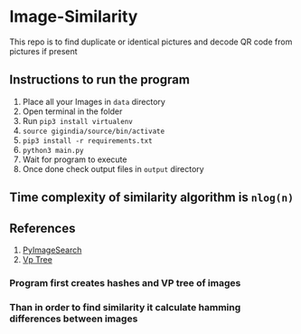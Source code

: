 # Image-Similarity
This repo is to find duplicate or identical pictures and decode QR code from pictures if present

## Instructions to run the program
1. Place all your Images in `data` directory
1. Open terminal in the folder
1. Run `pip3 install virtualenv`
1. `source gigindia/source/bin/activate`
1. `pip3 install -r requirements.txt`
1. `python3 main.py`
1. Wait for program to execute
1. Once done check output files in `output` directory

## Time complexity of similarity algorithm is `nlog(n)`

## References 
1. [PyImageSearch](https://www.pyimagesearch.com/2017/11/27/image-hashing-opencv-python/)
1. [Vp Tree](https://pypi.org/project/vptree/)

### Program first creates hashes and VP tree of images
### Than in order to find similarity it calculate hamming differences between images

